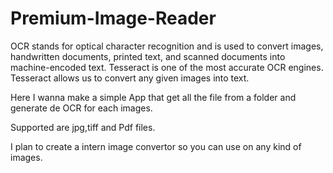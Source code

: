 # Premium-Image-Reader

OCR stands for optical character recognition and is used to convert images, handwritten documents, printed text, and scanned documents into machine-encoded text.
Tesseract is one of the most accurate OCR engines. 
Tesseract allows us to convert any given images into text.

Here I wanna make a simple App that get all the file from a folder and generate de OCR for each images.

Supported are jpg,tiff and Pdf files.

I plan to create a intern image convertor so you can use on any kind of images.

